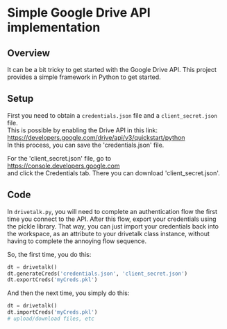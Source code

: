 # Simple Google Drive API implementation


## Overview

It can be a bit tricky to get started with the Google Drive API. This project provides a simple framework in Python to get started.


## Setup

First you need to obtain a `credentials.json` file and a `client_secret.json` file.<br>
This is possible by enabling the Drive API in this link:<br>
https://developers.google.com/drive/api/v3/quickstart/python <br>
In this process, you can save the 'credentials.json' file.

For the 'client_secret.json' file, go to<br>
https://console.developers.google.com <br>
and click the Credentials tab. There you can download 'client_secret.json'.


## Code

In `drivetalk.py`, you will need to complete an authentication flow the first time you connect to the API. After this flow, export your credentials using the pickle library. That way, you can just import your credentials back into the workspace, as an attribute to your drivetalk class instance, without having to complete the annoying flow sequence.

So, the first time, you do this:
```python
dt = drivetalk()
dt.generateCreds('credentials.json', 'client_secret.json')
dt.exportCreds('myCreds.pkl')
```

And then the next time, you simply do this:
```python
dt = drivetalk()
dt.importCreds('myCreds.pkl')
# upload/download files, etc
```


